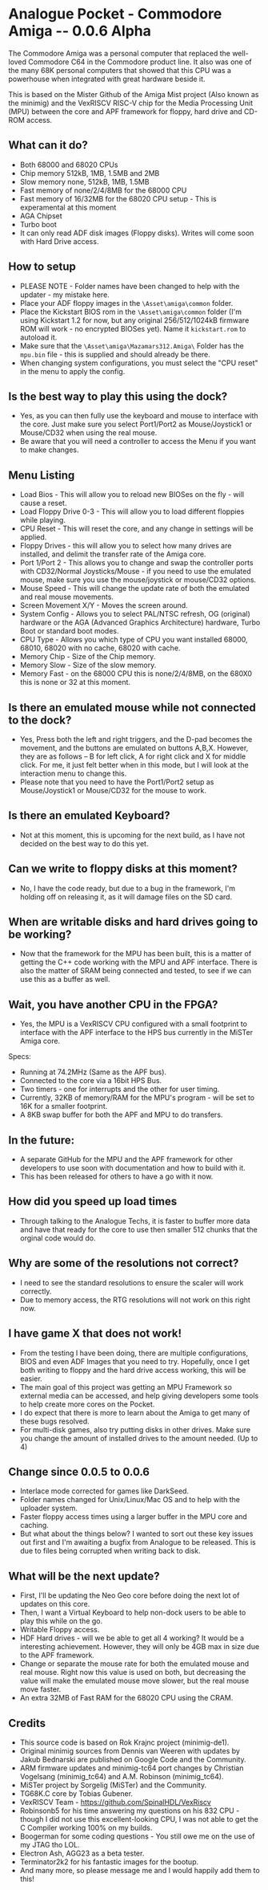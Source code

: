 # Analogue Pocket - Commodore Amiga -- 0.0.6 Alpha

The Commodore Amiga was a personal computer that replaced the well-loved Commodore C64 in the Commodore product line. It also was one of the many 68K personal computers that showed that this CPU was a powerhouse when integrated with great hardware beside it.

This is based on the Mister Github of the Amiga Mist project (Also known as the minimig) and the VexRISCV RISC-V chip for the Media Processing Unit (MPU) between the core and APF framework for floppy, hard drive and CD-ROM access.

## What can it do?
* Both 68000 and 68020 CPUs
* Chip memory 512kB, 1MB, 1.5MB and 2MB
* Slow memory none, 512kB, 1MB, 1.5MB
* Fast memory of none/2/4/8MB for the 68000 CPU
* Fast memory of 16/32MB for the 68020 CPU setup - This is experamental at this moment
* AGA Chipset
* Turbo boot
* It can only read ADF disk images (Floppy disks). Writes will come soon with Hard Drive access.

## How to setup
* PLEASE NOTE - Folder names have been changed to help with the updater - my mistake here.
* Place your ADF floppy images in the `\Asset\amiga\common` folder.
* Place the Kickstart BIOS rom in the `\Asset\amiga\common` folder (I'm using Kickstart 1.2 for now, but any original 256/512/1024kB firmware ROM will work - no encrypted BIOSes yet). Name it `kickstart.rom` to autoload it.
* Make sure that the `\Asset\amiga\Mazamars312.Amiga\` Folder has the `mpu.bin` file - this is supplied and should already be there.
* When changing system configurations, you must select the "CPU reset" in the menu to apply the config.

## Is the best way to play this using the dock?

* Yes, as you can then fully use the keyboard and mouse to interface with the core. Just make sure you select Port1/Port2 as Mouse/Joystick1 or Mouse/CD32 when using the real mouse.
* Be aware that you will need a controller to access the Menu if you want to make changes.

## Menu Listing
* Load Bios - This will allow you to reload new BIOSes on the fly - will cause a reset.
* Load Floppy Drive 0-3 - This will allow you to load different floppies while playing.
* CPU Reset - This will reset the core, and any change in settings will be applied.
* Floppy Drives - this will allow you to select how many drives are installed, and delimit the transfer rate of the Amiga core.
* Port 1/Port 2 - This allows you to change and swap the controller ports with CD32/Normal Joysticks/Mouse - if you need to use the emulated mouse, make sure you use the mouse/joystick or mouse/CD32 options.
* Mouse Speed - This will change the update rate of both the emulated and real mouse movements.
* Screen Movement X/Y - Moves the screen around.
* System Config - Allows you to select PAL/NTSC refresh, OG (original) hardware or the AGA (Advanced Graphics Architecture) hardware, Turbo Boot or standard boot modes.
* CPU Type - Allows you which type of CPU you want installed 68000, 68010, 68020 with no cache, 68020 with cache.
* Memory Chip - Size of the Chip memory.
* Memory Slow - Size of the slow memory.
* Memory Fast - on the 68000 CPU this is none/2/4/8MB, on the 680X0 this is none or 32 at this moment.

## Is there an emulated mouse while not connected to the dock?

* Yes, Press both the left and right triggers, and the D-pad becomes the movement, and the buttons are emulated on buttons A,B,X. However, they are as follows – B for left click, A for right click and X for middle click. For me, it just felt better when in this mode, but I will look at the interaction menu to change this.
* Please note that you need to have the Port1/Port2 setup as Mouse/Joystick1 or Mouse/CD32 for the mouse to work.

## Is there an emulated Keyboard?

* Not at this moment, this is upcoming for the next build, as I have not decided on the best way to do this yet.

## Can we write to floppy disks at this moment?

* No, I have the code ready, but due to a bug in the framework, I'm holding off on releasing it, as it will damage files on the SD card.

## When are writable disks and hard drives going to be working?

* Now that the framework for the MPU has been built, this is a matter of getting the C++ code working with the MPU and APF interface. There is also the matter of SRAM being connected and tested, to see if we can use this as a buffer as well.

## Wait, you have another CPU in the FPGA?

* Yes, the MPU is a VexRISCV CPU configured with a small footprint to interface with the APF interface to the HPS bus currently in the MiSTer Amiga core.

Specs:
* Running at 74.2MHz (Same as the APF bus).
* Connected to the core via a 16bit HPS Bus.
* Two timers - one for interrupts and the other for user timing.
* Currently, 32KB of memory/RAM for the MPU's program - will be set to 16K for a smaller footprint.
* A 8KB swap buffer for both the APF and MPU to do transfers.


## In the future:
* A separate GitHub for the MPU and the APF framework for other developers to use soon with documentation and how to build with it.
* This has been released for others to have a go with it now.

## How did you speed up load times

* Through talking to the Analogue Techs, it is faster to buffer more data and have that ready for the core to use then smaller 512 chunks that the orginal code would do.

## Why are some of the resolutions not correct?

* I need to see the standard resolutions to ensure the scaler will work correctly.
* Due to memory access, the RTG resolutions will not work on this right now.

## I have game X that does not work!

* From the testing I have been doing, there are multiple configurations, BIOS and even ADF Images that you need to try. Hopefully, once I get both writing to floppy and the hard drive access working, this will be easier. 
* The main goal of this project was getting an MPU Framework so external media can be accessed, and help giving developers some tools to help create more cores on the Pocket. 
* I do expect that there is more to learn about the Amiga to get many of these bugs resolved.
* For multi-disk games, also try putting disks in other drives. Make sure you change the amount of installed drives to the amount needed. (Up to 4)

## Change since 0.0.5 to 0.0.6
* Interlace mode corrected for games like DarkSeed.
* Folder names changed for Unix/Linux/Mac OS and to help with the uploader system.
* Faster floppy access times using a larger buffer in the MPU core and caching.
* But what about the things below? I wanted to sort out these key issues out first and I'm awaiting a bugfix from Analogue to be released. This is due to files being corrupted when writing back to disk.

## What will be the next update?

* First, I'll be updating the Neo Geo core before doing the next lot of updates on this core.
* Then, I want a Virtual Keyboard to help non-dock users to be able to play this while on the go.
* Writable Floppy access.
* HDF Hard drives - will we be able to get all 4 working? It would be a interesting achievement. However, they will only be 4GB max in size due to the APF framework.
* Change or separate the mouse rate for both the emulated mouse and real mouse. Right now this value is used on both, but decreasing the value will make the emulated mouse move slower, but the real mouse move faster.
* An extra 32MB of Fast RAM for the 68020 CPU using the CRAM. 

## Credits

* This source code is based on Rok Krajnc project (minimig-de1).
* Original minimig sources from Dennis van Weeren with updates by Jakub Bednarski are published on Google Code and the Community.
* ARM firmware updates and minimig-tc64 port changes by Christian Vogelsang (minimig_tc64) and A.M. Robinson (minimig_tc64).
* MiSTer project by Sorgelig (MiSTer) and the Community.
* TG68K.C core by Tobias Gubener.
* VexRISCV Team - https://github.com/SpinalHDL/VexRiscv
* Robinsonb5 for his time answering my questions on his 832 CPU - though I did not use this excellent-looking CPU, I was not able to get the C Compiler working 100% on my builds.
* Boogerman for some coding questions - You still owe me on the use of my JTAG tho LOL.
* Electron Ash, AGG23 as a beta tester.
* Terminator2k2 for his fantastic images for the bootup.
* And many more, so please message me and I would happily add them to this!

